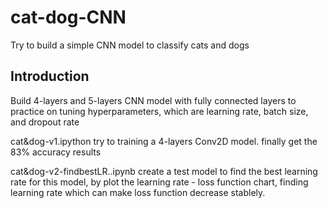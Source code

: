 # cat-dog-CNN
Try to build a simple CNN model to classify cats and dogs

Introduction
------------
Build 4-layers and 5-layers CNN model with fully connected layers to practice on tuning hyperparameters, which are learning rate, batch size, and dropout rate

cat&dog-v1.ipython try to training a 4-layers Conv2D model. finally get the 83% accuracy results

cat&dog-v2-findbestLR..ipynb create a test model to find the best learning rate for this model, by plot the learning rate - loss function chart, finding learning rate which can make loss function decrease stablely.
